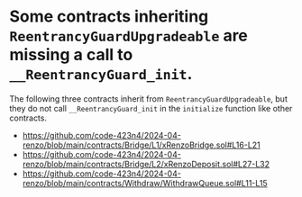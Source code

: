 # Some contracts inheriting `ReentrancyGuardUpgradeable` are missing a call to `__ReentrancyGuard_init`.

The following three contracts inherit from `ReentrancyGuardUpgradeable`, but they do not call `__ReentrancyGuard_init` in the `initialize` function like other contracts.

- https://github.com/code-423n4/2024-04-renzo/blob/main/contracts/Bridge/L1/xRenzoBridge.sol#L16-L21
- https://github.com/code-423n4/2024-04-renzo/blob/main/contracts/Bridge/L2/xRenzoDeposit.sol#L27-L32
- https://github.com/code-423n4/2024-04-renzo/blob/main/contracts/Withdraw/WithdrawQueue.sol#L11-L15
